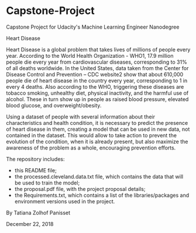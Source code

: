 # Capstone-Project

Capstone Project for Udacity's Machine Learning Engineer Nanodegree

Heart Disease

Heart Disease is a global problem that takes lives of millions of people every year. According to the World Health Organization - WHO1, 17.9 million people die every year from cardiovascular diseases, corresponding to 31% of all deaths worldwide. In the United States, data taken from the Center for Disease Control and Prevention – CDC website2 show that about 610,000 people die of heart disease in the country every year, corresponding to 1 in every 4 deaths. Also according to the WHO, triggering these diseases are tobacco smoking, unhealthy diet, physical inactivity, and the harmful use of alcohol. These in turn show up in people as raised blood pressure, elevated blood glucose, and overweight/obesity.

Using a dataset of people with several information about their characteristics and health condition, it is necessary to predict the presence of heart disease in them, creating a model that can be used in new data, not contained in the dataset. This would allow to take action to prevent the evolution of the condition, when it is already present, but also maximize the awareness of the problem as a whole, encouraging prevention efforts. 

The repository includes:

* this README file;
* the processed.cleveland.data.txt file, which contains the data that will be used to train the model;
* the proposal.pdf file, with the project proposal details;
* the Requirements.txt, which contains a list of the libraries/packages and environment versions used in the project.

By Tatiana Zolhof Panisset

December 22, 2018
